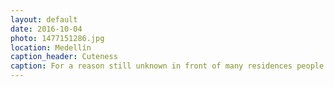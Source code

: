 ```yaml
---
layout: default
date: 2016-10-04
photo: 1477151286.jpg
location: Medellín
caption_header: Cuteness
caption: For a reason still unknown in front of many residences people built such small and cute things, most likely for the kids living around.
---
```

